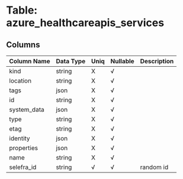# Table: azure_healthcareapis_services

## Columns 

|  Column Name   |  Data Type  | Uniq | Nullable | Description | 
|  ----  | ----  | ----  | ----  | ---- | 
| kind | string | X | √ |  | 
| location | string | X | √ |  | 
| tags | json | X | √ |  | 
| id | string | X | √ |  | 
| system_data | json | X | √ |  | 
| type | string | X | √ |  | 
| etag | string | X | √ |  | 
| identity | json | X | √ |  | 
| properties | json | X | √ |  | 
| name | string | X | √ |  | 
| selefra_id | string | √ | √ | random id | 


